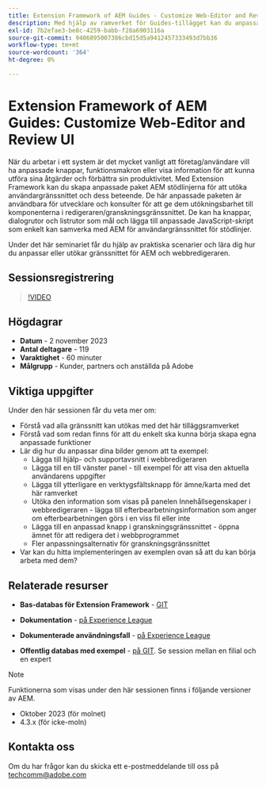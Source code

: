 ```yaml
---
title: Extension Framework of AEM Guides - Customize Web-Editor and Review UI
description: Med hjälp av ramverket för Guides-tillägget kan du anpassa de önskade avsnitten i Granska användargränssnitt eller Webbredigerare med hjälp av JSON, CSS och JavaScript som är enkla att uppdatera.
exl-id: 7b2efae3-be8c-4259-babb-f28a6903116a
source-git-commit: 9406895007386cbd15d5a9412457333493d7bb36
workflow-type: tm+mt
source-wordcount: '364'
ht-degree: 0%

---
```


# Extension Framework of AEM Guides: Customize Web-Editor and Review UI

När du arbetar i ett system är det mycket vanligt att företag/användare vill ha anpassade knappar, funktionsmakron eller visa information för att kunna utföra sina åtgärder och förbättra sin produktivitet. Med Extension Framework kan du skapa anpassade paket AEM stödlinjerna för att utöka användargränssnittet och dess beteende. De här anpassade paketen är användbara för utvecklare och konsulter för att ge dem utökningsbarhet till komponenterna i redigeraren/granskningsgränssnittet. De kan ha knappar, dialogrutor och listrutor som mål och lägga till anpassade JavaScript-skript som enkelt kan samverka med AEM för användargränssnittet för stödlinjer.

Under det här seminariet får du hjälp av praktiska scenarier och lära dig hur du anpassar eller utökar gränssnittet för AEM och webbredigeraren.

## Sessionsregistrering

>[!VIDEO](https://video.tv.adobe.com/v/3425476/review-ui-customization-guides-extension-framework-web-editor)

## Högdagrar

- **Datum** - 2 november 2023
- **Antal deltagare** - 119
- **Varaktighet** - 60 minuter
- **Målgrupp** - Kunder, partners och anställda på Adobe

## Viktiga uppgifter

Under den här sessionen får du veta mer om:
- Förstå vad alla gränssnitt kan utökas med det här tilläggsramverket
- Förstå vad som redan finns för att du enkelt ska kunna börja skapa egna anpassade funktioner
- Lär dig hur du anpassar dina bilder genom att ta exempel:
   - Lägga till hjälp- och supportavsnitt i webbredigeraren
   - Lägga till en till vänster panel - till exempel för att visa den aktuella användarens uppgifter
   - Lägga till ytterligare en verktygsfältsknapp för ämne/karta med det här ramverket
   - Utöka den information som visas på panelen Innehållsegenskaper i webbredigeraren - lägga till efterbearbetningsinformation som anger om efterbearbetningen görs i en viss fil eller inte
   - Lägga till en anpassad knapp i granskningsgränssnittet - öppna ämnet för att redigera det i webbprogrammet
   - Fler anpassningsalternativ för granskningsgränssnittet
- Var kan du hitta implementeringen av exemplen ovan så att du kan börja arbeta med dem?


## Relaterade resurser

- **Bas-databas för Extension Framework** - [GIT](https://github.com/adobe/guides-extension/tree/main)

- **Dokumentation** - [på Experience League](https://guides-extension.vercel.app/docs/aem_guides_framework/basic_customisation)

- **Dokumenterade användningsfall** - [på Experience League](https://guides-extension.vercel.app/docs/aem_guides_framework/basic_customisation)

- **Offentlig databas med exempel** - [på GIT](https://github.com/adobe/guides-extension/tree/sc-expert-session). Se session mellan en filial och en expert


>[!NOTE]
>
> Funktionerna som visas under den här sessionen finns i följande versioner av AEM.
> - Oktober 2023 (för molnet)
> - 4.3.x (för icke-moln)



## Kontakta oss

Om du har frågor kan du skicka ett e-postmeddelande till oss på <techcomm@adobe.com>
